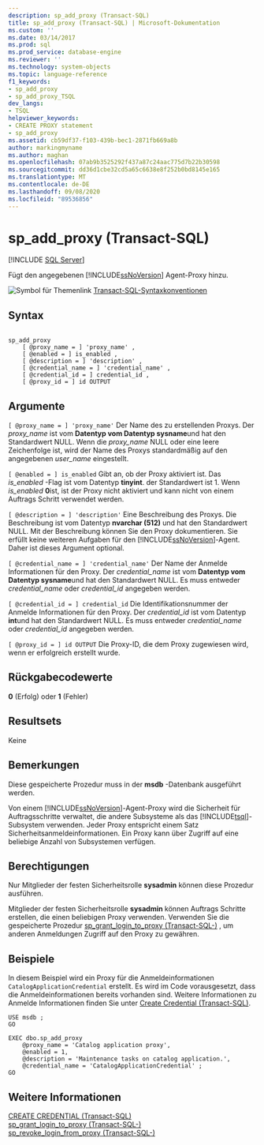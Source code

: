 ```yaml
---
description: sp_add_proxy (Transact-SQL)
title: sp_add_proxy (Transact-SQL) | Microsoft-Dokumentation
ms.custom: ''
ms.date: 03/14/2017
ms.prod: sql
ms.prod_service: database-engine
ms.reviewer: ''
ms.technology: system-objects
ms.topic: language-reference
f1_keywords:
- sp_add_proxy
- sp_add_proxy_TSQL
dev_langs:
- TSQL
helpviewer_keywords:
- CREATE PROXY statement
- sp_add_proxy
ms.assetid: cb59df37-f103-439b-bec1-2871fb669a8b
author: markingmyname
ms.author: maghan
ms.openlocfilehash: 07ab9b3525292f437a87c24aac775d7b22b30598
ms.sourcegitcommit: dd36d1cbe32cd5a65c6638e8f252b0bd8145e165
ms.translationtype: MT
ms.contentlocale: de-DE
ms.lasthandoff: 09/08/2020
ms.locfileid: "89536856"
---
```

# <a name="sp_add_proxy-transact-sql"></a>sp_add_proxy (Transact-SQL)
[!INCLUDE [SQL Server](../../includes/applies-to-version/sqlserver.md)]

  Fügt den angegebenen [!INCLUDE[ssNoVersion](../../includes/ssnoversion-md.md)] Agent-Proxy hinzu.  
  
 ![Symbol für Themenlink](../../database-engine/configure-windows/media/topic-link.gif "Symbol für Themenlink") [Transact-SQL-Syntaxkonventionen](../../t-sql/language-elements/transact-sql-syntax-conventions-transact-sql.md)  
  
## <a name="syntax"></a>Syntax  
  
```  
  
sp_add_proxy  
    [ @proxy_name = ] 'proxy_name' ,  
    [ @enabled = ] is_enabled ,  
    [ @description = ] 'description' ,  
    [ @credential_name = ] 'credential_name' ,  
    [ @credential_id = ] credential_id ,  
    [ @proxy_id = ] id OUTPUT   
```  
  
## <a name="arguments"></a>Argumente  
`[ @proxy_name = ] 'proxy_name'` Der Name des zu erstellenden Proxys. Der *proxy_name* ist vom **Datentyp vom Datentyp sysname**und hat den Standardwert NULL. Wenn die *proxy_name* NULL oder eine leere Zeichenfolge ist, wird der Name des Proxys standardmäßig auf den angegebenen *user_name* eingestellt.  
  
`[ @enabled = ] is_enabled` Gibt an, ob der Proxy aktiviert ist. Das *is_enabled* -Flag ist vom Datentyp **tinyint**. der Standardwert ist 1. Wenn *is_enabled* **0**ist, ist der Proxy nicht aktiviert und kann nicht von einem Auftrags Schritt verwendet werden.  
  
`[ @description = ] 'description'` Eine Beschreibung des Proxys. Die Beschreibung ist vom Datentyp **nvarchar (512)** und hat den Standardwert NULL. Mit der Beschreibung können Sie den Proxy dokumentieren. Sie erfüllt keine weiteren Aufgaben für den [!INCLUDE[ssNoVersion](../../includes/ssnoversion-md.md)]-Agent. Daher ist dieses Argument optional.  
  
`[ @credential_name = ] 'credential_name'` Der Name der Anmelde Informationen für den Proxy. Der *credential_name* ist vom **Datentyp vom Datentyp sysname**und hat den Standardwert NULL. Es muss entweder *credential_name* oder *credential_id* angegeben werden.  
  
`[ @credential_id = ] credential_id` Die Identifikationsnummer der Anmelde Informationen für den Proxy. Der *credential_id* ist vom Datentyp **int**und hat den Standardwert NULL. Es muss entweder *credential_name* oder *credential_id* angegeben werden.  
  
`[ @proxy_id = ] id OUTPUT` Die Proxy-ID, die dem Proxy zugewiesen wird, wenn er erfolgreich erstellt wurde.  
  
## <a name="return-code-values"></a>Rückgabecodewerte  
 **0** (Erfolg) oder **1** (Fehler)  
  
## <a name="result-sets"></a>Resultsets  
 Keine  
  
## <a name="remarks"></a>Bemerkungen  
 Diese gespeicherte Prozedur muss in der **msdb** -Datenbank ausgeführt werden.  
  
 Von einem [!INCLUDE[ssNoVersion](../../includes/ssnoversion-md.md)]-Agent-Proxy wird die Sicherheit für Auftragsschritte verwaltet, die andere Subsysteme als das [!INCLUDE[tsql](../../includes/tsql-md.md)]-Subsystem verwenden. Jeder Proxy entspricht einem Satz Sicherheitsanmeldeinformationen. Ein Proxy kann über Zugriff auf eine beliebige Anzahl von Subsystemen verfügen.  
  
## <a name="permissions"></a>Berechtigungen  
 Nur Mitglieder der festen Sicherheitsrolle **sysadmin** können diese Prozedur ausführen.  
  
 Mitglieder der festen Sicherheitsrolle **sysadmin** können Auftrags Schritte erstellen, die einen beliebigen Proxy verwenden. Verwenden Sie die gespeicherte Prozedur [sp_grant_login_to_proxy &#40;Transact-SQL-&#41;](../../relational-databases/system-stored-procedures/sp-grant-login-to-proxy-transact-sql.md) , um anderen Anmeldungen Zugriff auf den Proxy zu gewähren.  
  
## <a name="examples"></a>Beispiele  
 In diesem Beispiel wird ein Proxy für die Anmeldeinformationen `CatalogApplicationCredential` erstellt. Es wird im Code vorausgesetzt, dass die Anmeldeinformationen bereits vorhanden sind. Weitere Informationen zu Anmelde Informationen finden Sie unter [Create Credential &#40;Transact-SQL&#41;](../../t-sql/statements/create-credential-transact-sql.md).  
  
```  
USE msdb ;  
GO  
  
EXEC dbo.sp_add_proxy  
    @proxy_name = 'Catalog application proxy',  
    @enabled = 1,  
    @description = 'Maintenance tasks on catalog application.',  
    @credential_name = 'CatalogApplicationCredential' ;  
GO  
```  
  
## <a name="see-also"></a>Weitere Informationen  
 [CREATE CREDENTIAL &#40;Transact-SQL&#41;](../../t-sql/statements/create-credential-transact-sql.md)   
 [sp_grant_login_to_proxy &#40;Transact-SQL-&#41;](../../relational-databases/system-stored-procedures/sp-grant-login-to-proxy-transact-sql.md)   
 [sp_revoke_login_from_proxy &#40;Transact-SQL-&#41;](../../relational-databases/system-stored-procedures/sp-revoke-login-from-proxy-transact-sql.md)  
  
  
